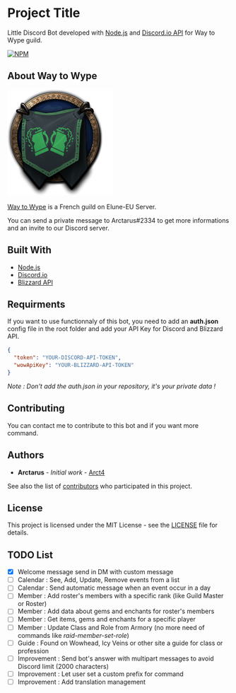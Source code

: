 # Project Title

Little Discord Bot developed with [Node.js](https://nodejs.org/en/) and [Discord.io API](https://github.com/izy521/discord.io) for Way to Wype guild.

[![NPM](https://img.shields.io/npm/v/discord.io.svg)](https://img.shields.io/npm/v/gh-badges.svg)

## About Way to Wype

![Way to Wype Logo](wtw_logo.png)

[Way to Wype](http://eu.battle.net/wow/fr/guild/elune/Way_to_Wype/) is a French guild on Elune-EU Server.

You can send a private message to Arctarus#2334 to get more informations and an invite to our Discord server.

## Built With

* [Node.js](https://nodejs.org/en/)
* [Discord.io](https://github.com/izy521/discord.io)
* [Blizzard API](https://dev.battle.net)

## Requirments

If you want to use functionnaly of this bot, you need to add an **auth.json** config file in the root folder and add your API Key for Discord and Blizzard API.

```json
{
  "token": "YOUR-DISCORD-API-TOKEN",
  "wowApiKey": "YOUR-BLIZZARD-API-TOKEN"
}
```
_Note : Don't add the auth.json in your repository, it's your private data !_

## Contributing

You can contact me to contribute to this bot and if you want more command.

## Authors

* **Arctarus** - *Initial work* - [Arct4](https://github.com/Arct4)

See also the list of [contributors](https://github.com/Arct4/way-to-wype-bot/contributors) who participated in this project.

## License

This project is licensed under the MIT License - see the [LICENSE](LICENSE) file for details.

## TODO List

- [x] Welcome message send in DM with custom message
- [ ] Calendar : See, Add, Update, Remove events from a list
- [ ] Calendar : Send automatic message when an event occur in a day
- [ ] Member : Add roster's members with a specific rank (like Guild Master or Roster)
- [ ] Member : Add data about gems and enchants for roster's members
- [ ] Member : Get items, gems and enchants for a specific player
- [ ] Member : Update Class and Role from Armory (no more need of commands like _raid-member-set-role_)
- [ ] Guide : Found on Wowhead, Icy Veins or other site a guide for class or profession
- [ ] Improvement : Send bot's answer with multipart messages to avoid Discord limit (2000 characters)
- [ ] Improvement : Let user set a custom prefix for command
- [ ] Improvement : Add translation management
